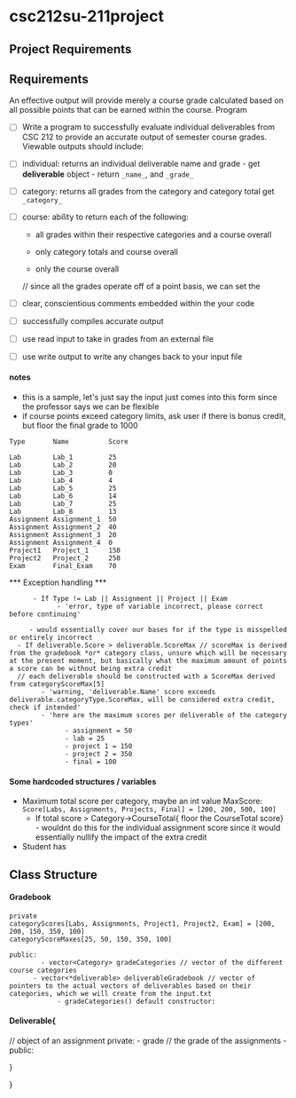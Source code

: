 # csc212su-211project

## Project Requirements


## Requirements
An effective output will provide merely a course grade calculated based on all possible points that can be earned within the course.
Program
- [ ] Write a program to successfully evaluate individual deliverables from CSC 212 to provide an accurate output of semester course grades. Viewable outputs should include:

- [ ] individual: returns an individual deliverable name and grade
      - get **deliverable** object
            - return `_name_`, and `_grade_`

- [ ] category: returns all grades from the category and category total
     get `_category_` 
- [ ] course: ability to return each of the following:
  - all grades within their respective categories and a course overall
      
  - only category totals and course overall
  
  - only the course overall
  
  // since all the grades operate off of a point basis, we can set the 
- [ ] clear, conscientious comments embedded within the your code
- [ ] successfully compiles accurate output
- [ ] use read input to take in grades from an external file
- [ ] use write output to write any changes back to your input file

#### notes
  - this is a sample, let's just say the input just comes into this form since the professor says we can be flexible
  - if course points exceed category limits, ask user if there is bonus credit, but floor the final grade to 1000
  ```
  Type       Name          Score

  Lab        Lab_1         25
  Lab        Lab_2         20 
  Lab        Lab_3         0
  Lab        Lab_4         4
  Lab        Lab_5         25
  Lab        Lab_6         14
  Lab        Lab_7         25
  Lab        Lab_8         13
  Assignment Assignment_1  50
  Assignment Assignment_2  40
  Assignment Assignment_3  20
  Assignment Assignment_4  0
  Project1   Project_1     150
  Project2   Project_2     250
  Exam       Final_Exam    70
```

*** Exception handling ***
```
      - If Type != Lab || Assignment || Project || Exam
            - 'error, type of variable incorrect, please correct before continuing'
```
         - would essentially cover our bases for if the type is misspelled or entirely incorrect
      - If deliverable.Score > deliverable.ScoreMax // scoreMax is derived from the gradebook *or* category class, unsure which will be necessary at the present moment, but basically what the maximum amount of points a score can be without being extra credit
      // each deliverable should be constructed with a ScoreMax derived from categoryScoreMax[5]
            - 'warning, 'deliverable.Name' score exceeds deliverable.categoryType.ScoreMax, will be considered extra credit, check if intended'
            - 'here are the maximum scores per deliverable of the category types'
                  - assignment = 50 
                  - lab = 25
                  - project 1 = 150
                  - project 2 = 350
                  - final = 100

 #### Some hardcoded structures / variables
 - Maximum total score per category, maybe an int value MaxScore: ``` Score[Labs, Assignments, Projects, Final] = [200, 200, 500, 100] ```
      - If total score > Category->CourseTotal{ floor the CourseTotal score}
              - wouldnt do this for the individual assignment score since it would essentially nullify the impact of the extra credit
-  Student has
  
## Class Structure

#### Gradebook
```
private
categoryScores[Labs, Assignments, Project1, Project2, Exam] = [200, 200, 150, 350, 100]
categoryScoreMaxes[25, 50, 150, 350, 100]

public:
        - vector<Category> gradeCategories // vector of the different course categories
      - vector<*deliverable> deliverableGradebook // vector of pointers to the actual vectors of deliverables based on their categories, which we will create from the input.txt
            - gradeCategories() default constructor:
``` 
#### Deliverable{

// object of an assignment
private:
      - grade // the grade of the assignments
      - 
public:


}

}


